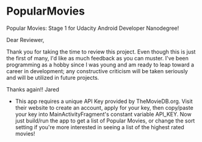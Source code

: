 # PopularMovies
Popular Movies: Stage 1 for Udacity Android Developer Nanodegree!

Dear Reviewer,

Thank you for taking the time to review this project. Even though this is just the first of many, I'd like as much feedback as you can muster. I've been programming as a hobby since I was young and am ready to leap toward a career in development; any constructive criticism will be taken seriously and will be utilized in future projects.

Thanks again!!
Jared

* This app requires a unique API Key provided by TheMovieDB.org. Visit their website to create an account, apply for your key, then copy/paste your key into MainActivityFragment's constant variable API_KEY. Now just build/run the app to get a list of Popular Movies, or change the sort setting if you're more interested in seeing a list of the highest rated movies!
